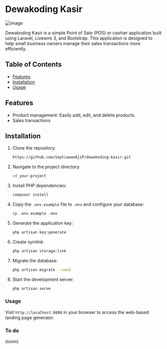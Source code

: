 # Dewakoding Kasir

![image](https://raw.githubusercontent.com/SeptiawanAjiP/dewakoding-kasir/master/image.jpeg)

Dewakoding Kasir is a simple Point of Sale (POS) or cashier application built using Laravel, Livewire 3, and Bootstrap. This application is designed to help small business owners manage their sales transactions more efficiently.

## Table of Contents

- [Features](#features)
- [Installation](#installation)
- [Usage](#usage)

## Features

- Product management: Easily add, edit, and delete products.
- Sales transactions

## Installation

1. Clone the repository:

    ```bash
    https://github.com/SeptiawanAjiP/dewakoding-kasir.git
    ```

2. Navigate to the project directory:

    ```bash
    cd your-project
    ```

3. Install PHP dependencies:

    ```bash
    composer install
    ```

4. Copy the `.env.example` file to `.env` and configure your database:

    ```bash
    cp .env.example .env
    ```

5. Generate the application key:

    ```bash
    php artisan key:generate
    ```
6. Create symlink

    ```bash
    php artisan storage:link
    ```

7. Migrate the database:

    ```bash
    php artisan migrate --seed
    ```

8. Start the development server:

    ```bash
    php artisan serve
    ```

### Usage

Visit `http://localhost:8000` in your browser to access the web-based landing page generator.

### To do
(soon)